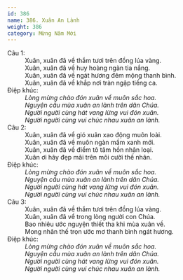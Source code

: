 ```yaml
---
id: 386
name: 386. Xuân An Lành
weight: 386
category: Mừng Năm Mới
---
```

<dl><dt>Câu 1:</dt><dd data-verse="1">Xuân, xuân đã về thắm tươi trên đồng lúa vàng. <br/>Xuân, xuân đã về huy hoàng ngàn tia nắng. <br/>Xuân, xuân đã về ngát hương đêm mộng thanh bình. <br/>Xuân, xuân đã về khắp nơi tràn ngập tiếng ca. </dd><dt>Điệp khúc:</dt><dd data-chorus="1"><em> Lòng mừng chào đón xuân về muôn sắc hoa. <br/>Nguyện cầu mùa xuân an lành trên dân Chúa. <br/>Người người cùng hát vang lừng vui đón xuân. <br/>Người người cùng vui chúc nhau xuân an lành. </em></dd><dt>Câu 2:</dt><dd data-verse="2">Xuân, xuân đã về gió xuân xao động muôn loài. <br/>Xuân, xuân đã về muôn ngàn mầm xanh mới. <br/>Xuân, xuân đã về điểm tô tâm hồn nhân loại. <br/>Xuân ơi hãy đẹp mãi trên môi cười thế nhân. </dd><dt>Điệp khúc:</dt><dd data-chorus="1"><em>Lòng mừng chào đón xuân về muôn sắc hoa. <br/>Nguyện cầu mùa xuân an lành trên dân Chúa. <br/>Người người cùng hát vang lừng vui đón xuân. <br/>Người người cùng vui chúc nhau xuân an lành. </em></dd><dt>Câu 3:</dt><dd data-verse="3">Xuân, xuân đã về thắm tươi trên đồng lúa vàng. <br/>Xuân, xuân đã về trong lòng người con Chúa. <br/>Bao nhiêu ước nguyện thiết tha khi mùa xuân về. <br/>Mong nhân thế trọn ước mơ thanh bình ngát hương. </dd><dt>Điệp khúc:</dt><dd data-chorus="1"><em>Lòng mừng chào đón xuân về muôn sắc hoa. <br/>Nguyện cầu mùa xuân an lành trên dân Chúa. <br/>Người người cùng hát vang lừng vui đón xuân. <br/>Người người cùng vui chúc nhau xuân an lành. </em></dd></dl>
